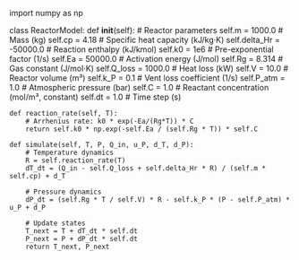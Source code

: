 import numpy as np

class ReactorModel:
    def __init__(self):
        # Reactor parameters
        self.m = 1000.0  # Mass (kg)
        self.cp = 4.18  # Specific heat capacity (kJ/kg·K)
        self.delta_Hr = -50000.0  # Reaction enthalpy (kJ/kmol)
        self.k0 = 1e6  # Pre-exponential factor (1/s)
        self.Ea = 50000.0  # Activation energy (J/mol)
        self.Rg = 8.314  # Gas constant (J/mol·K)
        self.Q_loss = 1000.0  # Heat loss (kW)
        self.V = 10.0  # Reactor volume (m³)
        self.k_P = 0.1  # Vent loss coefficient (1/s)
        self.P_atm = 1.0  # Atmospheric pressure (bar)
        self.C = 1.0  # Reactant concentration (mol/m³, constant)
        self.dt = 1.0  # Time step (s)

    def reaction_rate(self, T):
        # Arrhenius rate: k0 * exp(-Ea/(Rg*T)) * C
        return self.k0 * np.exp(-self.Ea / (self.Rg * T)) * self.C

    def simulate(self, T, P, Q_in, u_P, d_T, d_P):
        # Temperature dynamics
        R = self.reaction_rate(T)
        dT_dt = (Q_in - self.Q_loss + self.delta_Hr * R) / (self.m * self.cp) + d_T
        
        # Pressure dynamics
        dP_dt = (self.Rg * T / self.V) * R - self.k_P * (P - self.P_atm) * u_P + d_P
        
        # Update states
        T_next = T + dT_dt * self.dt
        P_next = P + dP_dt * self.dt
        return T_next, P_next
